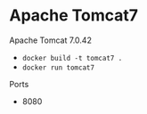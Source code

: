 # Apache Tomcat7

Apache Tomcat 7.0.42

* `docker build -t tomcat7 .`
* `docker run tomcat7`

Ports

* 8080
